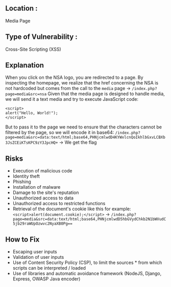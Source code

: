 ## Location :
Media Page

## Type of Vulnerability :
Cross-Site Scripting (XSS)

## Explanation
When you click on the NSA logo, you are redirected to a page.
By inspecting the homepage, we realize that the href concerning the NSA is not hardcoded but comes from the call to the ``media`` page -> ``/index.php?page=media&src=nsa``
Given that the media page is designed to handle media, we will send it a text media and try to execute JavaScript code:

```
<script>
alert("Hello, World!");
</script>
```
But to pass it to the page we need to ensure that the characters cannot be filtered by the page, so we will encode it in base64: ``/index.php?page=media&src=data:text/html;base64,PHNjcmlwdD4KYWxlcnQoIkhlbGxvLCBXb3JsZCEiKTsKPC9zY3JpcHQ+``
-> We get the flag

## Risks
- Execution of malicious code
- Identity theft
- Phishing
- Installation of malware
- Damage to the site's reputation
- Unauthorized access to data
- Unauthorized access to restricted functions
- Retrieval of the document's cookie like this for example:
``<script>alert(document.cookie);</script>`` -> ``/index.php?page=media&src=data:text/html;base64,PHNjcmlwdD5hbGVydChkb2N1bWVudC5jb29raWUpOzwvc2NyaXB0Pg==``

## How to Fix
- Escaping user inputs
- Validation of user inputs
- Use of Content Security Policy (CSP), to limit the sources * from which scripts can be interpreted / loaded
- Use of libraries and automatic avoidance framework (NodeJS, Django, Express, OWASP Java encoder)
